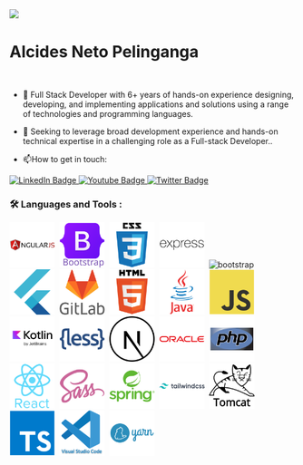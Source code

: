 
<img src="https://code.visualstudio.com/assets/docs/java/java-webapp/run-spring-boot.gif">
 
# Alcides Neto Pelinganga 

<img src="https://komarev.com/ghpvc/?username=lweni&style=flat-square&color=blue" alt=""/>


- :telescope: Full Stack Developer with 6+ years of hands-on experience designing, developing, and implementing applications and solutions using a range of technologies and programming languages.

- :seedling: Seeking to leverage broad development experience and hands-on technical expertise in a challenging role as a Full-stack Developer..

- :mailbox:How to get in touch:
<div id="badges">
  <a href="your-linkedin-URL">
    <img src="https://img.shields.io/badge/LinkedIn-blue?style=for-the-badge&logo=linkedin&logoColor=white" alt="LinkedIn Badge"/>
  </a>
  <a href="your-youtube-URL">
    <img src="https://img.shields.io/badge/YouTube-red?style=for-the-badge&logo=youtube&logoColor=white" alt="Youtube Badge"/>
  </a>
  <a href="your-twitter-URL">
    <img src="https://img.shields.io/badge/Twitter-blue?style=for-the-badge&logo=twitter&logoColor=white" alt="Twitter Badge"/>
  </a>
</div>

### :hammer_and_wrench: Languages and Tools :
<div>
  <img src="https://github.com/devicons/devicon/blob/master/icons/angularjs/angularjs-original-wordmark.svg" title="Java" alt="Java" width="80" height="80"/>&nbsp;
   <img src="https://github.com/devicons/devicon/blob/master/icons/bootstrap/bootstrap-original-wordmark.svg" title="AngularJs" alt="AngularJs" width="80" height="80"/>&nbsp;
 <img src="https://github.com/devicons/devicon/blob/master/icons/css3/css3-original-wordmark.svg" title="bootstrap" alt="bootstrap" width="80" height="80"/>&nbsp;
  <img src="https://github.com/devicons/devicon/blob/master/icons/express/express-original-wordmark.svg" title="bootstrap" alt="bootstrap" width="80" height="80"/>&nbsp;
  <img src="[h](https://github.com/devicons/devicon/blob/master/icons/firebase/firebase-plain-wordmark.svg)" title="bootstrap" alt="bootstrap" width="80" height="80"/>&nbsp;
  <img src="https://github.com/devicons/devicon/blob/master/icons/flutter/flutter-original.svg" title="bootstrap" alt="bootstrap" width="80" height="80"/>&nbsp;
  <img src="https://github.com/devicons/devicon/blob/master/icons/gitlab/gitlab-original-wordmark.svg" title="bootstrap" alt="bootstrap" width="80" height="80"/>&nbsp;
  <img src="https://github.com/devicons/devicon/blob/master/icons/html5/html5-original-wordmark.svg" title="bootstrap" alt="bootstrap" width="80" height="80"/>&nbsp;
  <img src="https://github.com/devicons/devicon/blob/master/icons/java/java-original-wordmark.svg" title="bootstrap" alt="bootstrap" width="80" height="80"/>&nbsp;
  <img src="https://github.com/devicons/devicon/blob/master/icons/javascript/javascript-original.svg" title="bootstrap" alt="bootstrap" width="80" height="80"/>&nbsp;
  <img src="https://github.com/devicons/devicon/blob/master/icons/kotlin/kotlin-original-wordmark.svg" title="bootstrap" alt="bootstrap" width="80" height="80"/>&nbsp;
  <img src="https://github.com/devicons/devicon/blob/master/icons/less/less-plain-wordmark.svg" title="bootstrap" alt="bootstrap" width="80" height="80"/>&nbsp;
  <img src="https://github.com/devicons/devicon/blob/master/icons/nextjs/nextjs-line.svg" title="bootstrap" alt="bootstrap" width="80" height="80"/>&nbsp;
  <img src="https://github.com/devicons/devicon/blob/master/icons/oracle/oracle-original.svg" title="bootstrap" alt="bootstrap" width="80" height="80"/>&nbsp;
   <img src="https://github.com/devicons/devicon/blob/master/icons/php/php-original.svg" title="bootstrap" alt="bootstrap" width="80" height="80"/>&nbsp;
  <img src="https://github.com/devicons/devicon/blob/master/icons/react/react-original-wordmark.svg" title="bootstrap" alt="bootstrap" width="80" height="80"/>&nbsp;
  <img src="https://github.com/devicons/devicon/blob/master/icons/sass/sass-original.svg" title="bootstrap" alt="bootstrap" width="80" height="80"/>&nbsp;
  <img src="https://github.com/devicons/devicon/blob/master/icons/spring/spring-original-wordmark.svg" title="bootstrap" alt="bootstrap" width="80" height="80"/>&nbsp;
  <img src="https://github.com/devicons/devicon/blob/master/icons/tailwindcss/tailwindcss-original-wordmark.svg" title="bootstrap" alt="bootstrap" width="80" height="80"/>&nbsp;
  <img src="https://github.com/devicons/devicon/blob/master/icons/tomcat/tomcat-line-wordmark.svg" title="bootstrap" alt="bootstrap" width="80" height="80"/>&nbsp;
  <img src="https://github.com/devicons/devicon/blob/master/icons/typescript/typescript-original.svg" title="bootstrap" alt="bootstrap" width="80" height="80"/>&nbsp;
  <img src="https://github.com/devicons/devicon/blob/master/icons/vscode/vscode-original-wordmark.svg" title="bootstrap" alt="bootstrap" width="80" height="80"/>&nbsp;
   <img src="https://github.com/devicons/devicon/blob/master/icons/yarn/yarn-original-wordmark.svg" title="bootstrap" alt="bootstrap" width="80" height="80"/>&nbsp;
</div>

  
                
</div>
